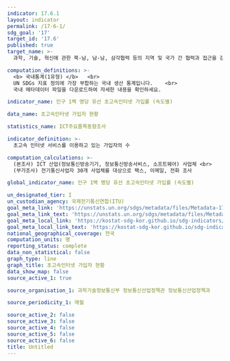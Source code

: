 ```yaml
---
indicator: 17.6.1
layout: indicator
permalink: /17-6-1/
sdg_goal: '17'
target_id: '17.6'
published: true
target_name: >-
  과학, 기술, 혁신에 관한 북-남, 남-남, 삼각협력 등의 지역 및 국가 간 협력과 접근을 강화; 글로벌 기술촉진 메커니즘 활용 및 특히 UN 차원에서 마련된 기존 메커니즘 간의 조정을 개선하여 상호합의된 조건에 따른 지식공유 확대

computation_definitions: >-
  <b> 국내통계(1유형) </b>   <br>
  UN SDGs 지표 정의에 가장 부합하는 국내 생산 통계입니다.    <br>
  국내 메타데이터 파일을 다운로드하여 자세한 내용을 확인하세요.

indicator_name: 인구 1백 명당 유선 초고속인터넷 가입률 (속도별)

data_name: 초고속인터넷 가입자 현황

statistics_name: ICT주요품목동향조사

indicator_definition: >-
  초고속 인터넷 서비스를 이용하고 있는 가입자의 수

computation_calculations: >-
  (본조사) ICT 산업(정보통신방송기기, 정보통신방송서비스, 소프트웨어) 사업체 <br>
  (부가조사) 전기통신사업자 30개 사업체를 대상으로 팩스, 이메일, 전화 조사

global_indicator_name: 인구 1백 명당 유선 초고속인터넷 가입률 (속도별)

un_designated_tier: I
un_custodian_agency: 국제전기통신연합(ITU)
goal_meta_link: 'https://unstats.un.org/sdgs/metadata/files/Metadata-17-06-01.pdf'
goal_meta_link_text: 'https://unstats.un.org/sdgs/metadata/files/Metadata-17-06-01.pdf'
goal_meta_local_link: 'https://kostat-sdg-kor.github.io/sdg-indicators/public/data/Metadata-17-06-01_KOR.pdf'
goal_meta_local_link_text: 'https://kostat-sdg-kor.github.io/sdg-indicators/public/data/Metadata-17-06-01_KOR.pdf'
national_geographical_coverage: 전국
computation_units: 명
reporting_status: complete
data_non_statistical: false
graph_type: line
graph_title: 초고속인터넷 가입자 현황
data_show_map: false
source_active_1: true

source_organisation_1: 과학기술정보통신부 정보통신산업정책관 정보통신산업정책과

source_periodicity_1: 매월

source_active_2: false
source_active_3: false
source_active_4: false
source_active_5: false
source_active_6: false
title: Untitled
---
```

